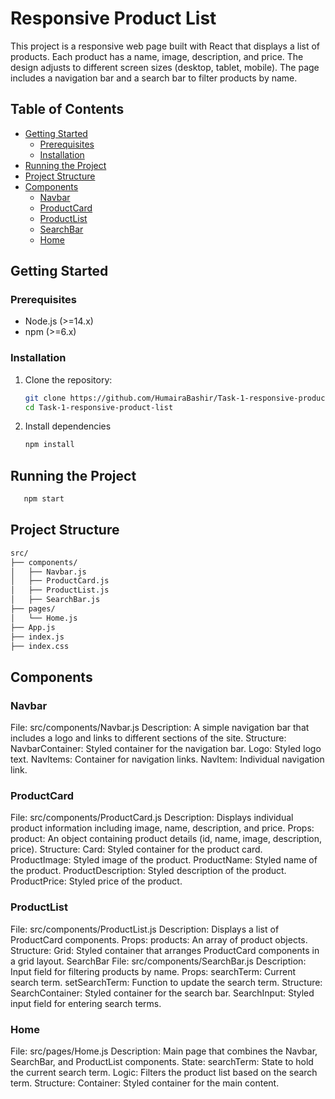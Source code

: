 # Responsive Product List

This project is a responsive web page built with React that displays a list of products. Each product has a name, image, description, and price. The design adjusts to different screen sizes (desktop, tablet, mobile). The page includes a navigation bar and a search bar to filter products by name.

## Table of Contents

- [Getting Started](#getting-started)
  - [Prerequisites](#prerequisites)
  - [Installation](#installation)
- [Running the Project](#running-the-project)
- [Project Structure](#project-structure)
- [Components](#components)
  - [Navbar](#navbar)
  - [ProductCard](#productcard)
  - [ProductList](#productlist)
  - [SearchBar](#searchbar)
  - [Home](#home)

## Getting Started

### Prerequisites

- Node.js (>=14.x)
- npm (>=6.x)

### Installation

1. Clone the repository:
   ```bash
   git clone https://github.com/HumairaBashir/Task-1-responsive-product-list.git
   cd Task-1-responsive-product-list
    ```
2. Install dependencies
    ```bash
   npm install
    ```

## Running the Project
```bash
   npm start
```

## Project Structure
```bash
src/
├── components/
│   ├── Navbar.js
│   ├── ProductCard.js
│   ├── ProductList.js
│   ├── SearchBar.js
├── pages/
│   └── Home.js
├── App.js
├── index.js
├── index.css
```
## Components

### Navbar
File: src/components/Navbar.js
Description: A simple navigation bar that includes a logo and links to different sections of the site.
Structure:
NavbarContainer: Styled container for the navigation bar.
Logo: Styled logo text.
NavItems: Container for navigation links.
NavItem: Individual navigation link.

### ProductCard
File: src/components/ProductCard.js
Description: Displays individual product information including image, name, description, and price.
Props:
product: An object containing product details (id, name, image, description, price).
Structure:
Card: Styled container for the product card.
ProductImage: Styled image of the product.
ProductName: Styled name of the product.
ProductDescription: Styled description of the product.
ProductPrice: Styled price of the product.
### ProductList

File: src/components/ProductList.js
Description: Displays a list of ProductCard components.
Props:
products: An array of product objects.
Structure:
Grid: Styled container that arranges ProductCard components in a grid layout.
SearchBar
File: src/components/SearchBar.js
Description: Input field for filtering products by name.
Props:
searchTerm: Current search term.
setSearchTerm: Function to update the search term.
Structure:
SearchContainer: Styled container for the search bar.
SearchInput: Styled input field for entering search terms.

### Home
File: src/pages/Home.js
Description: Main page that combines the Navbar, SearchBar, and ProductList components.
State:
searchTerm: State to hold the current search term.
Logic:
Filters the product list based on the search term.
Structure:
Container: Styled container for the main content.